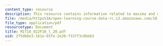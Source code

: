 ```yaml
---
content_type: resource
description: This resource contains information related to maxima and minima.
file: /media/https%3A/open-learning-course-data-rc.s3.amazonaws.com/18-022-calculus-of-several-variables-fall-2010/2f5db6e3161e65fe2e20f337f3c0beb3_MIT18_022F10_l_20.pdf
file_type: application/pdf
resourcetype: Document
title: MIT18_022F10_l_20.pdf
uid: 2f5db6e3-161e-65fe-2e20-f337f3c0beb3
---
```

